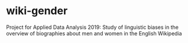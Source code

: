 # wiki-gender
Project for Applied Data Analysis 2019: Study of linguistic biases in the overview of biographies about men and women in the English Wikipedia
